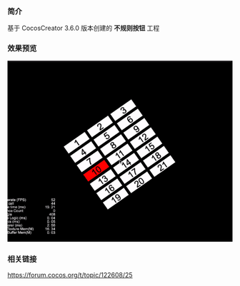 ### 简介

基于 CocosCreator 3.6.0 版本创建的 **不规则按钮** 工程

### 效果预览
![image](../../../gif/202203/2022030568.gif)

### 相关链接
https://forum.cocos.org/t/topic/122608/25